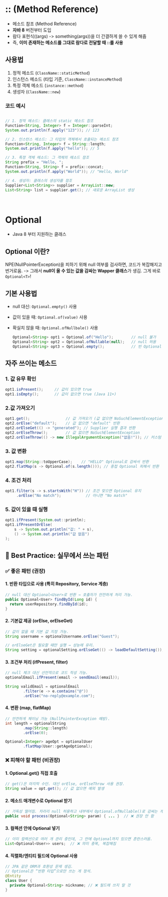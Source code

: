 # :: (Method Reference)
- 메소드 참조 (Method Reference)
- **자바 8** 버전부터 도입
- 람다 표현식((args) -> something(args))을 더 간결하게 쓸 수 있게 해줌
- 즉, **이미 존재하는 메소드를 그대로 람다로 전달할 때 ::를 사용**

## 사용법

1. 정적 메소드 (`ClassName::staticMethod`)
2. 인스턴스 메소드 (타입 기준, `ClassName::instanceMethod`)
3. 특정 객체 메소드 (`instance::method`)
4. 생성자 (`ClassName::new`)

### 코드 예시
```java

// 1. 정적 메소드: 클래스의 static 메소드 참조
Function<String, Integer> f = Integer::parseInt;
System.out.println(f.apply("123")); // 123

// 2. 인스턴스 메소드: 그 타입의 객체에서 호출되는 메소드 참조
Function<String, Integer> f = String::length;
System.out.println(f.apply("hello")); // 5

// 3. 특정 객체 메소드: 그 객체의 메소드 참조
String prefix = "Hello, ";
Function<String, String> f = prefix::concat;
System.out.println(f.apply("World")); // "Hello, World"

// 4. 생성자: 클래스의 생성자를 참조
Supplier<List<String>> supplier = ArrayList::new;
List<String> list = supplier.get(); // 새로운 ArrayList 생성
```

<br/>

# Optional
- Java 8 부터 지원하는 클래스

## Optional 이란?
NPE(NullPointerException)을 피하기 위해 null 여부를 검사하면, 코드가 복잡해지고 번거로움. 
-> 그래서 **null이 올 수 있는 값을 감싸는 Wapper 클래스**가 생김. 그게 바로 `Optional<T>`!

## 기본 사용법
- null 대신: `Optional.empty()` 사용
- 값이 있을 때: `Optional.of(value)` 사용
- 확실치 않을 때: `Optional.ofNullbale()` 사용

  ```java
  Optional<String> opt1 = Optional.of("Hello");        // null 불가
  Optional<String> opt2 = Optional.ofNullable(null);   // null 허용
  Optional<String> opt3 = Optional.empty();            // 빈 Optional
  ```


## 자주 쓰이는 메소드

### 1. 값 유무 확인
```java
opt1.isPresent();     // 값이 있으면 true
opt1.isEmpty();       // 값이 없으면 true (Java 11+)
```

### 2.값 가져오기
```java
opt1.get();                // 값 가져오기 (값 없으면 NoSuchElementException)
opt2.orElse("default");    // 값 없으면 "default" 반환
opt2.orElseGet(() -> "generated"); // Supplier 실행 결과 반환
opt2.orElseThrow();        // 값 없으면 NoSuchElementException
opt2.orElseThrow(() -> new IllegalArgumentException("없음!")); // 커스텀 예외
```

### 3. 값 변환
```java
opt1.map(String::toUpperCase);    // "HELLO" Optional로 감싸서 반환
opt2.flatMap(s -> Optional.of(s.length())); // 중첩 Optional 피해서 반환
```

### 4. 조건 처리
```java
opt1.filter(s -> s.startsWith("H")) // 조건 맞으면 Optional 유지
     .orElse("No match");           // 아니면 "No match"
```

### 5. 값이 있을 때 실행
```java
opt1.ifPresent(System.out::println); 
opt1.ifPresentOrElse(
    s -> System.out.println("값: " + s),
    () -> System.out.println("값 없음")
);
```

## 🌟 Best Practice: 실무에서 쓰는 패턴 

### ✅ 좋은 패턴 (권장)

#### 1. 반환 타입으로 사용 (특히 Repository, Service 계층)
```java
// null 대신 Optional<User>로 반환 → 호출자가 안전하게 처리 가능.
public Optional<User> findById(Long id) {
  return userRepository.findById(id);
}
```

#### 2. 기본값 제공 (orElse, orElseGet)
```java
// 값이 없을 때 기본 값 지정 가능.
String username = optionalUsername.orElse("Guest");

// orElseGet은 필요할 때만 실행 → 성능에 유리.
String setting = optionalSetting.orElseGet(() -> loadDefaultSetting());
```

#### 3. 조건부 처리 (ifPresent, filter)
```java
// null 체크 대신 선언적으로 코드 작성 가능.
optionalEmail.ifPresent(email -> sendEmail(email));

String validEmail = optionalEmail
        .filter(e -> e.contains("@"))
        .orElse("no-reply@example.com");
```

#### 4. 변환 (map, flatMap)
```java
// 안전하게 체이닝 가능 (NullPointerException 예방).
int length = optionalString
        .map(String::length)
        .orElse(0);

Optional<Integer> ageOpt = optionalUser
        .flatMap(User::getAgeOptional);
```


### ❌ 피해야 할 패턴 (비권장)

#### 1. Optional.get() 직접 호출
```java
// get()은 마지막 수단. 대신 orElse, orElseThrow 사용 권장.
String value = opt.get(); // 값 없으면 예외 발생
```

#### 2. 메소드 매개변수로 Optional 받기
```java
// 가독성 떨어짐. 차라리 null 허용하고 내부에서 Optional.ofNullable()로 감싸는 게 나음
public void process(Optional<String> param) { ... }  // ❌ 권장 안 함
```

#### 3. 컬렉션 안에 Optional 넣기
```java
// 이미 컬렉션으로 여러 개 관리 중인데, 그 안에 Optional까지 있으면 혼란스러움.
List<Optional<User>> users;  // ❌ 의미 중복, 복잡해짐
```

#### 4. 직렬화/엔티티 필드에 Optional 사용
```java
// JPA 같은 ORM과 호환성 문제 생김.
// Optional은 “반환 타입”으로만 쓰는 게 정석.
@Entity
class User {
  private Optional<String> nickname; // ❌ 필드에 쓰지 말 것
}
```




